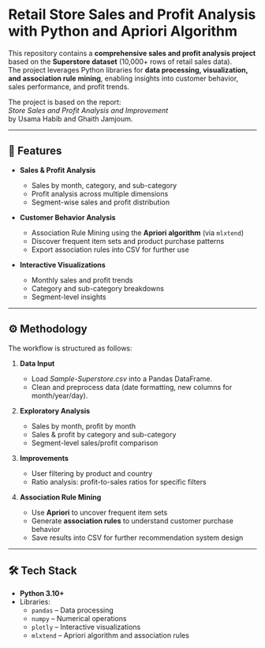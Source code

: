 # Retail Store Sales and Profit Analysis with Python and Apriori Algorithm

This repository contains a **comprehensive sales and profit analysis project** based on the **Superstore dataset** (10,000+ rows of retail sales data).  
The project leverages Python libraries for **data processing, visualization, and association rule mining**, enabling insights into customer behavior, sales performance, and profit trends.

The project is based on the report:  
*Store Sales and Profit Analysis and Improvement*  
by Usama Habib and Ghaith Jamjoum.

---

## 📌 Features
- **Sales & Profit Analysis**
  - Sales by month, category, and sub-category
  - Profit analysis across multiple dimensions
  - Segment-wise sales and profit distribution  

- **Customer Behavior Analysis**
  - Association Rule Mining using the **Apriori algorithm** (via `mlxtend`)
  - Discover frequent item sets and product purchase patterns
  - Export association rules into CSV for further use  

- **Interactive Visualizations**
  - Monthly sales and profit trends
  - Category and sub-category breakdowns
  - Segment-level insights  

---

## ⚙️ Methodology
The workflow is structured as follows:  

1. **Data Input**  
   - Load *Sample-Superstore.csv* into a Pandas DataFrame.  
   - Clean and preprocess data (date formatting, new columns for month/year/day).  

2. **Exploratory Analysis**  
   - Sales by month, profit by month  
   - Sales & profit by category and sub-category  
   - Segment-level sales/profit comparison  

3. **Improvements**  
   - User filtering by product and country  
   - Ratio analysis: profit-to-sales ratios for specific filters  

4. **Association Rule Mining**  
   - Use **Apriori** to uncover frequent item sets  
   - Generate **association rules** to understand customer purchase behavior  
   - Save results into CSV for further recommendation system design  

---

## 🛠️ Tech Stack
- **Python 3.10+**
- Libraries:
  - `pandas` – Data processing  
  - `numpy` – Numerical operations  
  - `plotly` – Interactive visualizations  
  - `mlxtend` – Apriori algorithm and association rules  
